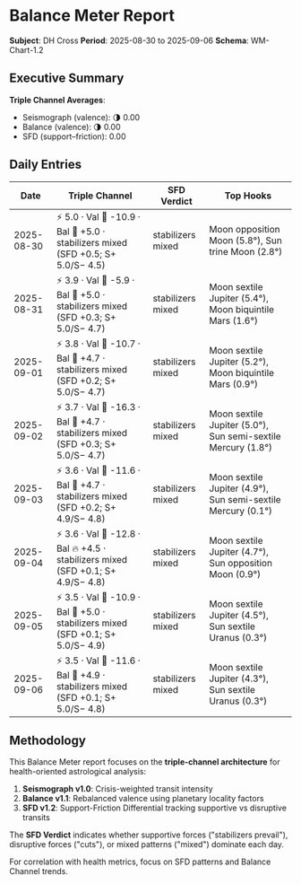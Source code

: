 # Balance Meter Report

**Subject**: DH Cross
**Period**: 2025-08-30 to 2025-09-06
**Schema**: WM-Chart-1.2

## Executive Summary

**Triple Channel Averages**:
- Seismograph (valence): 🌗 0.00
- Balance (valence): 🌗 0.00
- SFD (support–friction): 0.00


## Daily Entries

| Date | Triple Channel | SFD Verdict | Top Hooks |
|------|-----------------|-------------|----------|
| 2025-08-30 | ⚡ 5.0 · Val 🌋 -10.9 · Bal 💎 +5.0 · stabilizers mixed (SFD +0.5; S+ 5.0/S− 4.5) | stabilizers mixed | Moon opposition Moon (5.8°), Sun trine Moon (2.8°) |
| 2025-08-31 | ⚡ 3.9 · Val 🌋 -5.9 · Bal 💎 +5.0 · stabilizers mixed (SFD +0.3; S+ 5.0/S− 4.7) | stabilizers mixed | Moon sextile Jupiter (5.4°), Moon biquintile Mars (1.6°) |
| 2025-09-01 | ⚡ 3.8 · Val 🌋 -10.7 · Bal 🦋 +4.7 · stabilizers mixed (SFD +0.2; S+ 5.0/S− 4.7) | stabilizers mixed | Moon sextile Jupiter (5.2°), Moon biquintile Mars (0.9°) |
| 2025-09-02 | ⚡ 3.7 · Val 🌋 -16.3 · Bal 🦋 +4.7 · stabilizers mixed (SFD +0.3; S+ 5.0/S− 4.7) | stabilizers mixed | Moon sextile Jupiter (5.0°), Sun semi-sextile Mercury (1.8°) |
| 2025-09-03 | ⚡ 3.6 · Val 🌋 -11.6 · Bal 🦋 +4.7 · stabilizers mixed (SFD +0.2; S+ 4.9/S− 4.8) | stabilizers mixed | Moon sextile Jupiter (4.9°), Sun semi-sextile Mercury (0.1°) |
| 2025-09-04 | ⚡ 3.6 · Val 🌋 -12.8 · Bal 🔥 +4.5 · stabilizers mixed (SFD +0.1; S+ 4.9/S− 4.8) | stabilizers mixed | Moon sextile Jupiter (4.7°), Sun opposition Moon (0.9°) |
| 2025-09-05 | ⚡ 3.5 · Val 🌋 -10.9 · Bal 💎 +5.0 · stabilizers mixed (SFD +0.1; S+ 5.0/S− 4.9) | stabilizers mixed | Moon sextile Jupiter (4.5°), Sun sextile Uranus (0.3°) |
| 2025-09-06 | ⚡ 3.5 · Val 🌋 -11.6 · Bal 💎 +4.9 · stabilizers mixed (SFD +0.1; S+ 5.0/S− 4.8) | stabilizers mixed | Moon sextile Jupiter (4.3°), Sun sextile Uranus (0.3°) |

## Methodology

This Balance Meter report focuses on the **triple-channel architecture** for health-oriented astrological analysis:

1. **Seismograph v1.0**: Crisis-weighted transit intensity
2. **Balance v1.1**: Rebalanced valence using planetary locality factors
3. **SFD v1.2**: Support-Friction Differential tracking supportive vs disruptive transits

The **SFD Verdict** indicates whether supportive forces ("stabilizers prevail"), disruptive forces ("cuts"), or mixed patterns ("mixed") dominate each day.

For correlation with health metrics, focus on SFD patterns and Balance Channel trends.

